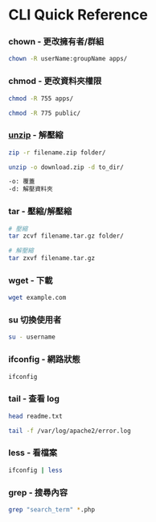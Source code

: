 # CLI Quick Reference

### chown - 更改擁有者/群組
```sh
chown -R userName:groupName apps/
```

### chmod - 更改資料夾權限
```sh
chmod -R 755 apps/
```
```sh
chmod -R 775 public/
```

### [unzip](https://linux.die.net/man/1/unzip) - 解壓縮
```sh
zip -r filename.zip folder/
```
```sh
unzip -o download.zip -d to_dir/

-o: 覆蓋
-d: 解壓資料夾
```

### tar - 壓縮/解壓縮
```sh
# 壓縮
tar zcvf filename.tar.gz folder/
```
```sh
# 解壓縮
tar zxvf filename.tar.gz
```

### wget - 下載
```sh
wget example.com
```

### su 切換使用者
```sh
su - username
```

### ifconfig - 網路狀態
```sh
ifconfig
```

### tail - 查看 log
```sh
head readme.txt
```

```sh
tail -f /var/log/apache2/error.log
```

### less - 看檔案
```sh
ifconfig | less
```

### grep - 搜尋內容
```sh
grep "search_term" *.php
```
